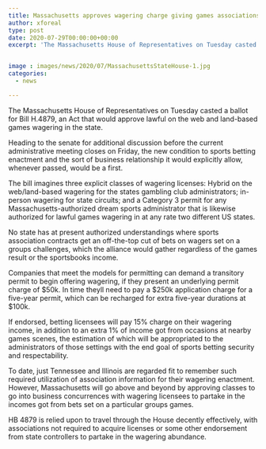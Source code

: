 ```yaml
---
title: Massachusetts approves wagering charge giving games associations income share
author: xforeal 
type: post
date: 2020-07-29T00:00:00+00:00
excerpt: 'The Massachusetts House of Representatives on Tuesday casted a ballot for Bill H '


image : images/news/2020/07/MassachusettsStateHouse-1.jpg
categories:
  - news

---
```

The Massachusetts House of Representatives on Tuesday casted a ballot for Bill H.4879, an Act that would approve lawful on the web and land-based games wagering in the state. 

Heading to the senate for additional discussion before the current administrative meeting closes on Friday, the new condition to sports betting enactment and the sort of business relationship it would explicitly allow, whenever passed, would be a first. 

The bill imagines three explicit classes of wagering licenses: Hybrid on the web/land-based wagering for the states gambling club administrators; in-person wagering for state circuits; and a Category 3 permit for any Massachusetts-authorized dream sports administrator that is likewise authorized for lawful games wagering in at any rate two different US states. 

No state has at present authorized understandings where sports association contracts get an off-the-top cut of bets on wagers set on a groups challenges, which the alliance would gather regardless of the games result or the sportsbooks income. 

Companies that meet the models for permitting can demand a transitory permit to begin offering wagering, if they present an underlying permit charge of $50k. In time theyll need to pay a $250k application charge for a five-year permit, which can be recharged for extra five-year durations at $100k. 

If endorsed, betting licensees will pay 15&percnt; charge on their wagering income, in addition to an extra 1&percnt; of income got from occasions at nearby games scenes, the estimation of which will be appropriated to the administrators of those settings with the end goal of sports betting security and respectability. 

To date, just Tennessee and Illinois are regarded fit to remember such required utilization of association information for their wagering enactment. However, Massachusetts will go above and beyond by approving classes to go into business concurrences with wagering licensees to partake in the incomes got from bets set on a particular groups games. 

HB 4879 is relied upon to travel through the House decently effectively, with associations not required to acquire licenses or some other endorsement from state controllers to partake in the wagering abundance.